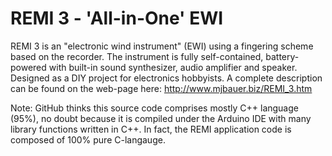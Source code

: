 # REMI 3 - 'All-in-One' EWI

REMI 3 is an "electronic wind instrument" (EWI) using a fingering scheme based on the recorder. 
The instrument is fully self-contained, battery-powered with built-in sound synthesizer, audio amplifier and speaker. 
Designed as a DIY project for electronics hobbyists. A complete description can be found on the web-page here: http://www.mjbauer.biz/REMI_3.htm

Note: GitHub thinks this source code comprises mostly C++ language (95%), no doubt because it is compiled under the Arduino IDE with many library functions written in C++. In fact, the REMI application code is composed of 100% pure C-langauge.
